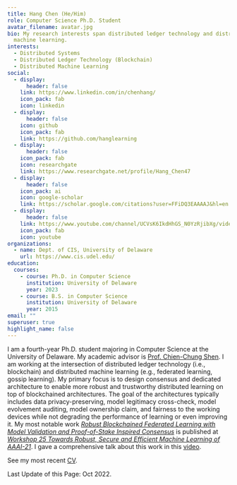 ```yaml
---
title: Hang Chen (He/Him)
role: Computer Science Ph.D. Student
avatar_filename: avatar.jpg
bio: My research interests span distributed ledger technology and distributed
  machine learning.
interests:
  - Distributed Systems
  - Distributed Ledger Technology (Blockchain)
  - Distributed Machine Learning
social:
  - display:
      header: false
    link: https://www.linkedin.com/in/chenhang/
    icon_pack: fab
    icon: linkedin
  - display:
      header: false
    icon: github
    icon_pack: fab
    link: https://github.com/hanglearning
  - display:
      header: false
    icon_pack: fab
    icon: researchgate
    link: https://www.researchgate.net/profile/Hang_Chen47
  - display:
      header: false
    icon_pack: ai
    icon: google-scholar
    link: https://scholar.google.com/citations?user=FFiDQ3EAAAAJ&hl=en
  - display:
      header: false
    link: https://www.youtube.com/channel/UCVsK6IkdHhGS_N0YzRjibXg/videos
    icon_pack: fab
    icon: youtube
organizations:
  - name: Dept. of CIS, University of Delaware
    url: https://www.cis.udel.edu/
education:
  courses:
    - course: Ph.D. in Computer Science
      institution: University of Delaware
      year: 2023
    - course: B.S. in Computer Science
      institution: University of Delaware
      year: 2015
email: ""
superuser: true
highlight_name: false
---
```

I am a fourth-year Ph.D. student majoring in Computer Science at the University of Delaware. My academic advisor is [Prof. Chien-Chung Shen](https://www.eecis.udel.edu/~cshen/). I am working at the intersection of distributed ledger technology (i.e., blockchain) and distributed machine learning (e.g., federated learning, gossip learning). My primary focus is to design consensus and dedicated architecture to enable more robust and trustworthy distributed learning on top of blockchained architectures. The goal of the architectures typically includes data privacy-preserving, model legitimacy cross-check, model evolvement auditing, model ownership claim, and fairness to the working devices while not degrading the performance of learning or even improving it. My most notable work *[Robust Blockchained Federated Learning with Model Validation and Proof-of-Stake Inspired Consensus](https://arxiv.org/abs/2101.03300)* is published at *[Workshop 25 Towards Robust, Secure and Efficient Machine Learning of AAAI-21](http://federated-learning.org/rseml2021/)*. I gave a comprehensive talk about this work in this [video](https://www.youtube.com/watch?v=LMseEXEITvw&list=PLHBKduTta81Oih364I7c2vgnr7WuaAjht&index=2&ab_channel=HangChen).

See my most recent [CV](https://drive.google.com/file/d/1JsQnE-mJzUE1X3-G5HL34ZvR4TkXHJlY/view?usp=sharing). 

Last Update of this Page: Oct 2022.